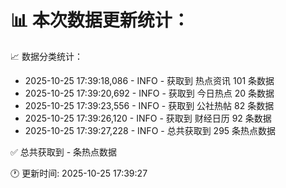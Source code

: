 📊 本次数据更新统计：
==========================

📈 数据分类统计：
- 2025-10-25 17:39:18,086 - INFO - 获取到 热点资讯 101 条数据
- 2025-10-25 17:39:20,692 - INFO - 获取到 今日热点 20 条数据
- 2025-10-25 17:39:23,556 - INFO - 获取到 公社热帖 82 条数据
- 2025-10-25 17:39:26,120 - INFO - 获取到 财经日历 92 条数据
- 2025-10-25 17:39:27,228 - INFO - 总共获取到 295 条热点数据

✅ 总共获取到 - 条热点数据

🕐 更新时间: 2025-10-25 17:39:27
